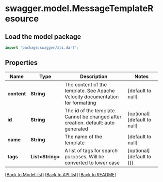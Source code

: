# swagger.model.MessageTemplateResource

## Load the model package
```dart
import 'package:swagger/api.dart';
```

## Properties
Name | Type | Description | Notes
------------ | ------------- | ------------- | -------------
**content** | **String** | The content of the template. See Apache Velocity documentation for formatting | [default to null]
**id** | **String** | The id of the template. Cannot be changed after creation. default: auto generated | [optional] [default to null]
**name** | **String** | The name of the template | [default to null]
**tags** | **List&lt;String&gt;** | A list of tags for search purposes. Will be converted to lower case | [optional] [default to []]

[[Back to Model list]](../README.md#documentation-for-models) [[Back to API list]](../README.md#documentation-for-api-endpoints) [[Back to README]](../README.md)


